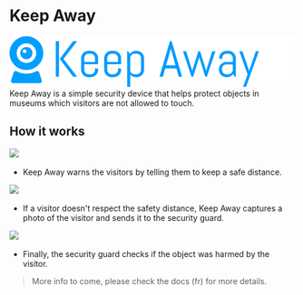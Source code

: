 [logo]: docs/Logo.png "Logo Title"
# Keep Away
![Keep Away logo][logo]
Keep Away is a simple security device that helps protect objects in museums which visitors are not allowed to touch.
## How it works 

![](https://github.com/medihebfaiza/KeepAway/blob/master/docs/tex/imgs/fonct1.png)

* Keep Away warns the visitors by telling them to keep a safe distance.

![](https://github.com/medihebfaiza/KeepAway/blob/master/docs/tex/imgs/fonct2.png)

* If a visitor doesn't respect the safety distance, Keep Away captures a photo of the visitor and sends it to the security guard.

![](https://github.com/medihebfaiza/KeepAway/blob/master/docs/tex/imgs/fonct3.png)

* Finally, the security guard checks if the object was harmed by the visitor.

> More info to come, please check the docs (fr) for more details.
